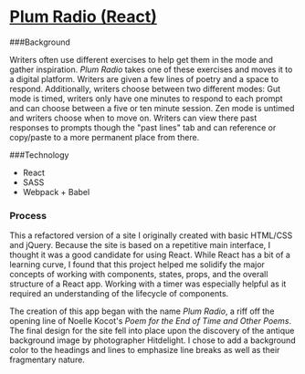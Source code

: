 # [Plum Radio (React)](https://vast-anchorage-64646.herokuapp.com/)

###Background

Writers often use different exercises to help get them in the mode and gather inspiration. *Plum Radio* takes one of these exercises and moves it to a digital platform. Writers are given a few lines of poetry and a space to respond. Additionally, writers choose between two different modes: Gut mode is timed, writers only have one minutes to respond to each prompt and can choose between a five or ten minute session. Zen mode is untimed and writers choose when to move on. Writers can view there past responses to prompts though the "past lines" tab and can reference or copy/paste to a more permanent place from there.

###Technology

- React
- SASS
- Webpack + Babel

### Process

This a refactored version of a site I originally created with basic HTML/CSS and jQuery. Because the site is based on a repetitive main interface, I thought it was a good candidate for using React. While React has a bit of a learning curve, I found that this project helped me solidify the major concepts of working with components, states, props, and the overall structure of a React app. Working with a timer was especially helpful as it required an understanding of the lifecycle of components.

The creation of this app began with the name *Plum Radio*, a riff off the opening line of Noelle Kocot's *Poem for the End of Time and Other Poems*. The final design for the site fell into place upon the discovery of the antique background image by photographer Hitdelight. I chose to add a background color to the headings and lines to emphasize line breaks as well as their fragmentary nature.
